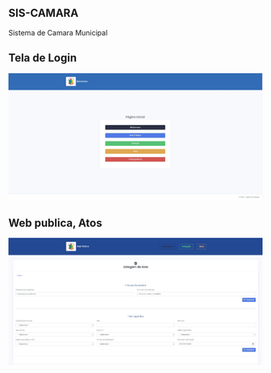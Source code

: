 
## SIS-CAMARA
Sistema de Camara Municipal
## Tela de Login

![Tela inicial](public/img/readme/pagina-inicial.JPG)


## Web publica, Atos

![Dashboard](public/img/readme/web-publica.JPG)

